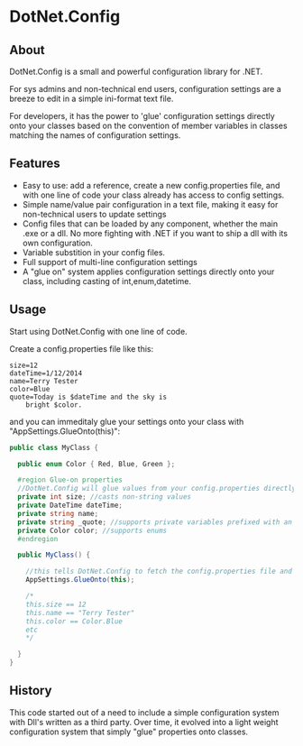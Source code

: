 # DotNet.Config

## About 

DotNet.Config is a small and powerful configuration library for .NET. 

For sys admins and non-technical end users, configuration settings are a breeze to edit in a simple ini-format text file.

For developers, it has the power to 'glue' configuration settings directly onto your classes based on the convention of member variables in classes matching the names of configuration settings.

## Features

* Easy to use: add a reference, create a new config.properties file, and with one line of code your class already has access to config settings.
* Simple name/value pair configuration in a text file, making it easy for non-technical users to update settings
* Config files that can be loaded by any component, whether the main .exe or a dll. No more fighting with .NET if you want to ship a dll with its own configuration.
* Variable substition in your config files. 
* Full support of multi-line configuration settings
* A "glue on" system applies configuration settings directly onto your class, including casting of int,enum,datetime.

## Usage

Start using DotNet.Config with one line of code.

Create a config.properties file like this:

````dosini
size=12
dateTime=1/12/2014
name=Terry Tester
color=Blue
quote=Today is $dateTime and the sky is
    bright $color.
````

and you can immeditaly glue your settings onto your class with "AppSettings.GlueOnto(this)":

````csharp
public class MyClass {

  public enum Color { Red, Blue, Green };

  #region Glue-on properties
  //DotNet.Config will glue values from your config.properties directly onto your member variables:
  private int size; //casts non-string values 
  private DateTime dateTime;
  private string name;
  private string _quote; //supports private variables prefixed with an underscore
  private Color color; //supports enums
  #endregion

  public MyClass() {

    //this tells DotNet.Config to fetch the config.properties file and glue it onto this class
    AppSettings.GlueOnto(this);

    /*
    this.size == 12
    this.name == "Terry Tester"
    this.color == Color.Blue
    etc
    */

  }
}
````


## History 

This code started out of a need to include a simple configuration system with Dll's written as a third party.
Over time, it evolved into a light weight configuration system that simply "glue" properties onto classes.


